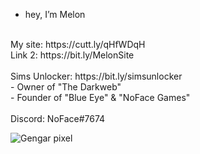 - hey, I’m Melon
<br>
My site: https://cutt.ly/qHfWDqH
<br>
Link 2: https://bit.ly/MelonSite
<br>
<br>
Sims Unlocker: https://bit.ly/simsunlocker
<br>
- Owner of "The Darkweb"
<br>
- Founder of "Blue Eye" & "NoFace Games"
<br>
<br>
Discord: NoFace#7674


![Gengar pixel](https://user-images.githubusercontent.com/61595428/142208395-57ac45fe-a4b3-4d54-b3c8-4aef2d641f52.gif)


